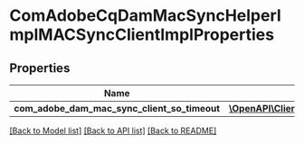 # ComAdobeCqDamMacSyncHelperImplMACSyncClientImplProperties

## Properties
Name | Type | Description | Notes
------------ | ------------- | ------------- | -------------
**com_adobe_dam_mac_sync_client_so_timeout** | [**\OpenAPI\Client\Model\ConfigNodePropertyInteger**](ConfigNodePropertyInteger.md) |  | [optional] 

[[Back to Model list]](../README.md#documentation-for-models) [[Back to API list]](../README.md#documentation-for-api-endpoints) [[Back to README]](../README.md)


